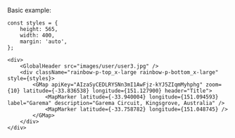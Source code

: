 Basic example:

    const styles = {
        height: 565,
        width: 400,
        margin: 'auto',
    };

    <div>
        <GlobalHeader src="images/user/user3.jpg" />
        <div className="rainbow-p-top_x-large rainbow-p-bottom_x-large" style={styles}>
            <GMap apiKey="AIzaSyCEDLRYSNn3mI1AwFjz-kYJ5ZIqmMyhphg" zoom={10} latitude={-33.836538} longitude={151.127900} header="Title">
                <MapMarker latitude={-33.940004} longitude={151.094593} label="Garema" description="Garema Circuit, Kingsgrove, Australia" />
                <MapMarker latitude={-33.758782} longitude={151.048745} />
            </GMap>
        </div>
    </div>
